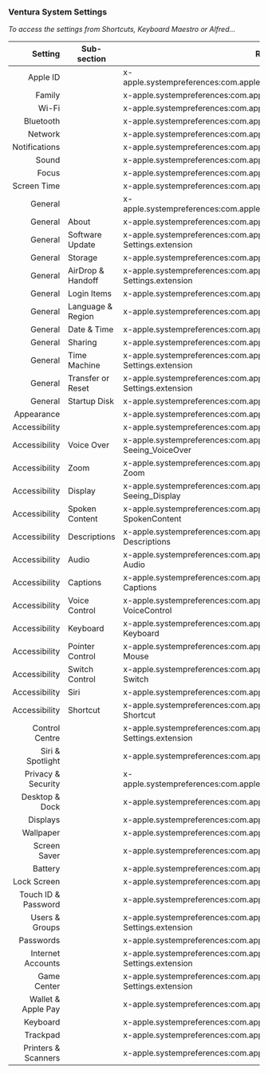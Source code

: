 ### Ventura System Settings

*To access the settings from Shortcuts, Keyboard Maestro or Alfred...*


Setting             |  Sub-section                 |RL                                                                                
--:|--|--
Apple ID            |                   | x-apple.systempreferences:com.apple.systempreferences.AppleIDSettings          
Family              |                   | x-apple.systempreferences:com.apple.Family-Settings.extension                  
Wi-Fi               |                   | x-apple.systempreferences:com.apple.wifi-settings-extension                    
Bluetooth           |                   | x-apple.systempreferences:com.apple.BluetoothSettings                          
Network             |                   | x-apple.systempreferences:com.apple.Network-Settings.extension                 
Notifications       |                   | x-apple.systempreferences:com.apple.Notifications-Settings.extension           
Sound               |                   | x-apple.systempreferences:com.apple.Sound-Settings.extension                   
Focus               |                   | x-apple.systempreferences:com.apple.Focus-Settings.extension                   
Screen Time         |                   | x-apple.systempreferences:com.apple.Screen-Time-Settings.extension             
General             |                   | x-apple.systempreferences:com.apple.systempreferences.GeneralSettings          
General             | About             | x-apple.systempreferences:com.apple.SystemProfiler.AboutExtension              
General             | Software Update   | x-apple.systempreferences:com.apple.Software-Update-Settings.extension         
General             | Storage           | x-apple.systempreferences:com.apple.settings.Storage                           
General             | AirDrop & Handoff | x-apple.systempreferences:com.apple.AirDrop-Handoff-Settings.extension         
General             | Login Items       | x-apple.systempreferences:com.apple.LoginItems-Settings.extension              
General             | Language & Region | x-apple.systempreferences:com.apple.Localization-Settings.extension            
General             | Date & Time       | x-apple.systempreferences:com.apple.Date-Time-Settings.extension               
General             | Sharing           | x-apple.systempreferences:com.apple.Sharing-Settings.extension                 
General             | Time Machine      | x-apple.systempreferences:com.apple.Time-Machine-Settings.extension            
General             | Transfer or Reset | x-apple.systempreferences:com.apple.Transfer-Reset-Settings.extension          
General             | Startup Disk      | x-apple.systempreferences:com.apple.preference.startupdisk                     
Appearance          |                   | x-apple.systempreferences:com.apple.Appearance-Settings.extension              
Accessibility       |                   | x-apple.systempreferences:com.apple.Accessibility-Settings.extension           
Accessibility       | Voice Over        | x-apple.systempreferences:com.apple.preference.universalaccess?Seeing_VoiceOver
Accessibility       | Zoom              | x-apple.systempreferences:com.apple.preference.universalaccess?Zoom            
Accessibility       | Display           | x-apple.systempreferences:com.apple.preference.universalaccess?Seeing_Display  
Accessibility       | Spoken Content    | x-apple.systempreferences:com.apple.preference.universalaccess?SpokenContent   
Accessibility       | Descriptions      | x-apple.systempreferences:com.apple.preference.universalaccess?Descriptions    
Accessibility       | Audio             | x-apple.systempreferences:com.apple.preference.universalaccess?Audio           
Accessibility       | Captions          | x-apple.systempreferences:com.apple.preference.universalaccess?Captions        
Accessibility       | Voice Control     | x-apple.systempreferences:com.apple.preference.universalaccess?VoiceControl    
Accessibility       | Keyboard          | x-apple.systempreferences:com.apple.preference.universalaccess?Keyboard        
Accessibility       | Pointer Control   | x-apple.systempreferences:com.apple.preference.universalaccess?Mouse           
Accessibility       | Switch Control    | x-apple.systempreferences:com.apple.preference.universalaccess?Switch          
Accessibility       | Siri              | x-apple.systempreferences:com.apple.preference.universalaccess?Siri            
Accessibility       | Shortcut          | x-apple.systempreferences:com.apple.preference.universalaccess?Shortcut        
Control Centre      |                   | x-apple.systempreferences:com.apple.ControlCenter-Settings.extension           
Siri & Spotlight    |                   | x-apple.systempreferences:com.apple.Siri-Settings.extension                    
Privacy & Security  |                   | x-apple.systempreferences:com.apple.settings.PrivacySecurity.extension         
Desktop & Dock      |                   | x-apple.systempreferences:com.apple.Desktop-Settings.extension                 
Displays            |                   | x-apple.systempreferences:com.apple.Displays-Settings.extension                
Wallpaper           |                   | x-apple.systempreferences:com.apple.Wallpaper-Settings.extension               
Screen Saver        |                   | x-apple.systempreferences:com.apple.ScreenSaver-Settings.extension             
Battery             |                   | x-apple.systempreferences:com.apple.Battery-Settings.extension                 
Lock Screen         |                   | x-apple.systempreferences:com.apple.Lock-Screen-Settings.extension             
Touch ID & Password |                   | x-apple.systempreferences:com.apple.Touch-ID-Settings.extension                
Users & Groups      |                   | x-apple.systempreferences:com.apple.Users-Groups-Settings.extension            
Passwords           |                   | x-apple.systempreferences:com.apple.Passwords-Settings.extension               
Internet Accounts   |                   | x-apple.systempreferences:com.apple.Internet-Accounts-Settings.extension       
Game Center         |                   | x-apple.systempreferences:com.apple.Game-Center-Settings.extension             
Wallet & Apple Pay  |                   | x-apple.systempreferences:com.apple.WalletSettingsExtension                    
Keyboard            |                   | x-apple.systempreferences:com.apple.Keyboard-Settings.extension                
Trackpad            |                   | x-apple.systempreferences:com.apple.Trackpad-Settings.extension                
Printers & Scanners |                   | x-apple.systempreferences:com.apple.Print-Scan-Settings.extension              

